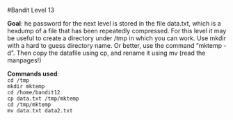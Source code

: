 #Bandit Level 13  

**Goal**: he password for the next level is stored in the file data.txt, which is a hexdump of a file that has been repeatedly compressed. For this level it may be useful to create a directory under /tmp in which you can work. Use mkdir with a hard to guess directory name. Or better, use the command “mktemp -d”. Then copy the datafile using cp, and rename it using mv (read the manpages!)  

**Commands used**:  
`cd /tmp`  
`mkdir mktemp`  
`cd /home/bandit12`  
`cp data.txt /tmp/mktemp`  
`cd /tmp/mktemp`  
`mv data.txt data2.txt`  
